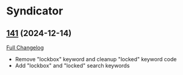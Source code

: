 # Syndicator

## [141](https://github.com/Baganator/Syndicator/tree/141) (2024-12-14)
[Full Changelog](https://github.com/Baganator/Syndicator/compare/140...141) 

- Remove "lockbox" keyword and cleanup "locked" keyword code  
- Add "lockbox" and "locked" search keywords  
